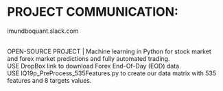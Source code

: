 # PROJECT COMMUNICATION: 
imundboquant.slack.com

<br /> OPEN-SOURCE PROJECT | Machine learning in Python for stock market and forex market predictions and fully automated trading. 
<br /> USE DropBox link to download Forex End-Of-Day (EOD) data. 
<br /> USE IQ19p_PreProcess_535Features.py to create our data matrix with 535 features and 8 targets values.
